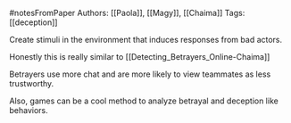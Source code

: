 #notesFromPaper
Authors: [[Paola]], [[Magy]], [[Chaima]]
Tags: [[deception]]

Create stimuli in the environment that induces responses from bad actors.

Honestly this is really similar to [[Detecting_Betrayers_Online-Chaima]]

Betrayers use more chat and are more likely to view teammates as less trustworthy. 

Also, games can be a cool method to analyze betrayal and deception like behaviors.
